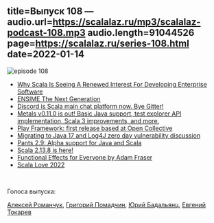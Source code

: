 title=Выпуск 108 — 
audio.url=https://scalalaz.ru/mp3/scalalaz-podcast-108.mp3
audio.length=91044526
page=https://scalalaz.ru/series-108.html
date=2022-01-14
----
![episode 108](/img/episode108.jpg)


* [Why Scala Is Seeing A Renewed Interest For Developing Enterprise Software](https://www.forbes.com/sites/forbestechcouncil/2021/12/22/why-scala-is-seeing-a-renewed-interest-for-developing-enterprise-software/?sh=3a1eb4976c1f)
* [ENSIME The Next Generation](https://ensime.github.io/)
* [Discord is Scala main chat platform now. Bye Gitter!](https://bit.ly/3H9BRA1)
* [Metals v0.11.0 is out! Basic Java support, test explorer API implementation, Scala 3 improvements, and more.](https://bit.ly/3Ic4P2Q)
* [Play Framework: first release based at Open Collective](https://bit.ly/3nzfBs5)
* [Migrating to Java 17 and Log4J zero day vulnerability discussion](https://medium.com/swissborg-engineering/migrating-to-java-17-2ed137ee2eec)
* [Pants 2.9: Alpha support for Java and Scala](https://bit.ly/3tw84hg)
* [Scala 2.13.8 is here!](https://bit.ly/3nwfgq9)
* [Functional Effects for Everyone by Adam Fraser](https://www.youtube.com/watch?v=7BeBN508q2w)
* [Scala Love 2022](https://2022.scala.love/)

<br/>

Голоса выпуска:

[Алексей Романчук](https://github.com/13h3r),
[Григорий Помадчин](https://github.com/pomadchin),
[Юрий Бадальянц](https://twitter.com/lmnet89),
[Евгений Токарев](https://twitter.com/strobegen)
